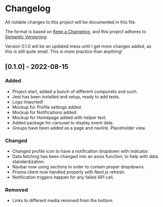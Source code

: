 # Changelog

All notable changes to this project will be documented in this file.

The format is based on [Keep a Changelog](https://keepachangelog.com/en/1.0.0/),
and this project adheres to [Semantic Versioning](https://semver.org/spec/v2.0.0.html).

Version 0.1.0 will be an updated mess until I get more changes added, as this is still quite small. This is more practice than anything!

## [0.1.0] - 2022-08-15

### Added

-  Project start, added a bunch of different componets and such.
-  Jest has been installed and setup, ready to add texts.
-  Logo imported!
-  Mockup for Profile settings added.
-  Mockup for Notifications added.
-  Mockup for Homepage added with helper text.
-  Added package for carousel to display event data.
-  Groups have been added as a page and navlink. Placeholder view.

### Changed

-  Changed profile icon to have a notification dropdown with indicator.
-  Data fetching has been changed into an axios function, to help with data standardization.
-  Navbar now using sections in order to contain proper dropdowns.
-  Prisma client now handled properly with Next.js refresh.
-  Notification triggers happen for any failed API call.

### Removed

-  Links to different media removed from the bottom.
